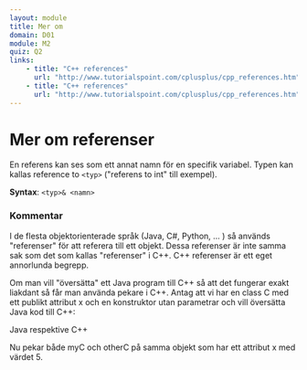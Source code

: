 ```yaml
---
layout: module
title: Mer om
domain: D01
module: M2
quiz: Q2
links:
    - title: "C++ references"
      url: "http://www.tutorialspoint.com/cplusplus/cpp_references.htm"
    - title: "C++ references"
      url: "http://www.tutorialspoint.com/cplusplus/cpp_references.htm"
---
```


# Mer om referenser

En referens kan ses som ett annat namn för en specifik variabel. Typen kan kallas reference to `<typ>` ("referens to int" till exempel).

__Syntax__: `<typ>& <namn>`



### Kommentar

I de flesta objektorienterade språk (Java, C#, Python, ... ) så används "referenser" för att referera till ett objekt. Dessa referenser är inte samma sak som det som kallas "referenser" i C++. C++ referenser är ett eget annorlunda begrepp.

Om man vill "översätta" ett Java program till C++ så att det fungerar exakt liakdant så får man använda pekare i C++. Antag att vi har en class C med ett publikt attribut x och en konstruktor utan parametrar och vill översätta Java kod till C++:

Java respektive C++


Nu pekar både myC och otherC på samma objekt som har ett attribut x med värdet 5.

